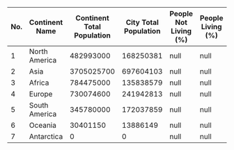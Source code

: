 | No. | Continent Name | Continent Total Population | City Total Population | People Not Living (%) | People Living (%) |
| --- | --- | --- | --- | --- | --- |
| 1| North America | 482993000 | 168250381 | null | null | |
| 2| Asia | 3705025700 | 697604103 | null | null | |
| 3| Africa | 784475000 | 135838579 | null | null | |
| 4| Europe | 730074600 | 241942813 | null | null | |
| 5| South America | 345780000 | 172037859 | null | null | |
| 6| Oceania | 30401150 | 13886149 | null | null | |
| 7| Antarctica | 0 | 0 | null | null | |
